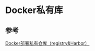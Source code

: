 # Docker私有库

## 参考

[Docker部署私有仓库（registry&Harbor）](https://blog.csdn.net/cyt0906/article/details/105536119)